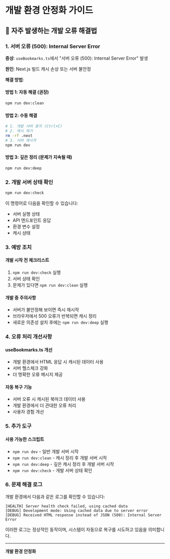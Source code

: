 # 개발 환경 안정화 가이드

## 🚨 자주 발생하는 개발 오류 해결법

### 1. 서버 오류 (500): Internal Server Error

**증상**: `useBookmarks.ts`에서 "서버 오류 (500): Internal Server Error" 발생

**원인**: Next.js 빌드 캐시 손상 또는 서버 불안정

**해결 방법**:

#### 방법 1: 자동 해결 (권장)
```bash
npm run dev:clean
```

#### 방법 2: 수동 해결
```bash
# 1. 개발 서버 중지 (Ctrl+C)
# 2. 캐시 제거
rm -rf .next
# 3. 서버 재시작
npm run dev
```

#### 방법 3: 깊은 정리 (문제가 지속될 때)
```bash
npm run dev:deep
```

### 2. 개발 서버 상태 확인

```bash
npm run dev:check
```

이 명령어로 다음을 확인할 수 있습니다:
- 서버 실행 상태
- API 엔드포인트 응답
- 환경 변수 설정
- 캐시 상태

### 3. 예방 조치

#### 개발 시작 전 체크리스트
1. `npm run dev:check` 실행
2. 서버 상태 확인
3. 문제가 있다면 `npm run dev:clean` 실행

#### 개발 중 주의사항
- 서버가 불안정해 보이면 즉시 재시작
- 브라우저에서 500 오류가 반복되면 캐시 정리
- 새로운 의존성 설치 후에는 `npm run dev:deep` 실행

### 4. 오류 처리 개선사항

#### useBookmarks.ts 개선
- 개발 환경에서 HTML 응답 시 캐시된 데이터 사용
- 서버 헬스체크 강화
- 더 명확한 오류 메시지 제공

#### 자동 복구 기능
- 서버 오류 시 캐시된 북마크 데이터 사용
- 개발 환경에서 더 관대한 오류 처리
- 사용자 경험 개선

### 5. 추가 도구

#### 사용 가능한 스크립트
- `npm run dev` - 일반 개발 서버 시작
- `npm run dev:clean` - 캐시 정리 후 개발 서버 시작
- `npm run dev:deep` - 깊은 캐시 정리 후 개발 서버 시작
- `npm run dev:check` - 개발 서버 상태 확인

### 6. 문제 해결 로그

개발 환경에서 다음과 같은 로그를 확인할 수 있습니다:

```
[HEALTH] Server health check failed, using cached data
[DEBUG] Development mode: Using cached data due to server error
[DEBUG] Received HTML response instead of JSON (500): Internal Server Error
```

이러한 로그는 정상적인 동작이며, 시스템이 자동으로 복구를 시도하고 있음을 의미합니다.

---

**개발 환경 안정화**
